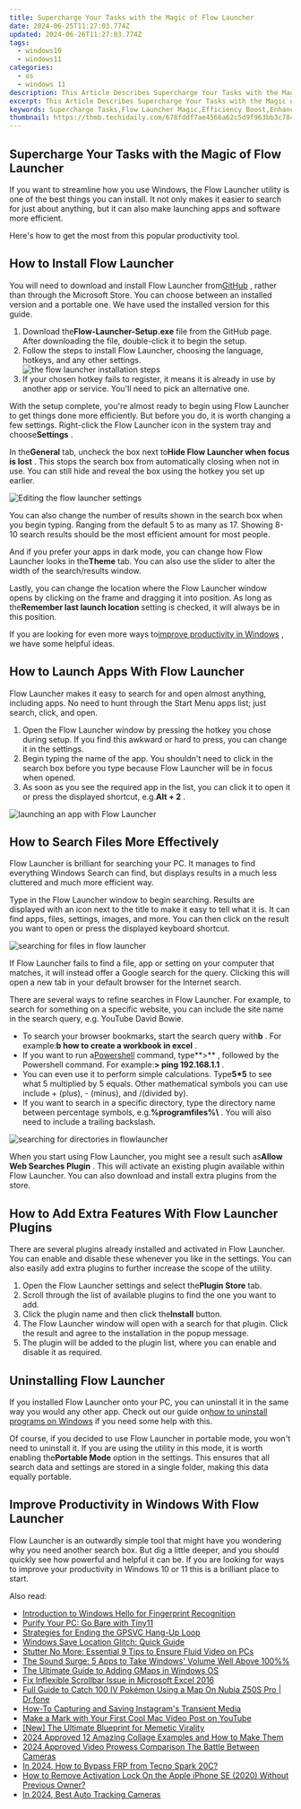 ```yaml
---
title: Supercharge Your Tasks with the Magic of Flow Launcher
date: 2024-06-25T11:27:03.774Z
updated: 2024-06-26T11:27:03.774Z
tags:
  - windows10
  - windows11
categories:
  - os
  - windows 11
description: This Article Describes Supercharge Your Tasks with the Magic of Flow Launcher
excerpt: This Article Describes Supercharge Your Tasks with the Magic of Flow Launcher
keywords: Supercharge Tasks,Flow Launcher Magic,Efficiency Boost,Enhanced Workflow,Productivity Software,Task Streamlining,Smart Task Management
thumbnail: https://thmb.techidaily.com/678fddf7ae4566a62c5d9f963bb3c78467acea0fb81bb49e5d9d8fec87876404.jpeg
---
```


## Supercharge Your Tasks with the Magic of Flow Launcher

 If you want to streamline how you use Windows, the Flow Launcher utility is one of the best things you can install. It not only makes it easier to search for just about anything, but it can also make launching apps and software more efficient.

Here's how to get the most from this popular productivity tool.

## How to Install Flow Launcher

 You will need to download and install Flow Launcher from[GitHub](https://github.com/Flow-Launcher/Flow.Launcher/releases/tag/v1.9.5) , rather than through the Microsoft Store. You can choose between an installed version and a portable one. We have used the installed version for this guide.

1. Download the**Flow-Launcher-Setup.exe** file from the GitHub page. After downloading the file, double-click it to begin the setup.
2. Follow the steps to install Flow Launcher, choosing the language, hotkeys, and any other settings.  
![the flow launcher installation steps](https://static1.makeuseofimages.com/wordpress/wp-content/uploads/2022/12/flowlauncher-install.jpg)
3. If your chosen hotkey fails to register, it means it is already in use by another app or service. You'll need to pick an alternative one.

 With the setup complete, you're almost ready to begin using Flow Launcher to get things done more efficiently. But before you do, it is worth changing a few settings. Right-click the Flow Launcher icon in the system tray and choose**Settings** .

 In the**General** tab, uncheck the box next to**Hide Flow Launcher when focus is lost** . This stops the search box from automatically closing when not in use. You can still hide and reveal the box using the hotkey you set up earlier.

![Editing the flow launcher settings](https://static1.makeuseofimages.com/wordpress/wp-content/uploads/2022/12/flowlauncher-settings.jpg)

 You can also change the number of results shown in the search box when you begin typing. Ranging from the default 5 to as many as 17\. Showing 8-10 search results should be the most efficient amount for most people.

 And if you prefer your apps in dark mode, you can change how Flow Launcher looks in the**Theme** tab. You can also use the slider to alter the width of the search/results window.

 Lastly, you can change the location where the Flow Launcher window opens by clicking on the frame and dragging it into position. As long as the**Remember last launch location** setting is checked, it will always be in this position.

 If you are looking for even more ways to[improve productivity in Windows](https://www.makeuseof.com/set-up-windows-pc-maximum-productivity/) , we have some helpful ideas.

## How to Launch Apps With Flow Launcher

 Flow Launcher makes it easy to search for and open almost anything, including apps. No need to hunt through the Start Menu apps list; just search, click, and open.

1. Open the Flow Launcher window by pressing the hotkey you chose during setup. If you find this awkward or hard to press, you can change it in the settings.
2. Begin typing the name of the app. You shouldn't need to click in the search box before you type because Flow Launcher will be in focus when opened.
3. As soon as you see the required app in the list, you can click it to open it or press the displayed shortcut, e.g.**Alt + 2** .

![launching an app with Flow Launcher](https://static1.makeuseofimages.com/wordpress/wp-content/uploads/2022/12/flowlauncher-searchapp.jpg)

## How to Search Files More Effectively

 Flow Launcher is brilliant for searching your PC. It manages to find everything Windows Search can find, but displays results in a much less cluttered and much more efficient way.

 Type in the Flow Launcher window to begin searching. Results are displayed with an icon next to the title to make it easy to tell what it is. It can find apps, files, settings, images, and more. You can then click on the result you want to open or press the displayed keyboard shortcut.

![searching for files in flow launcher](https://static1.makeuseofimages.com/wordpress/wp-content/uploads/2022/12/flowlauncher-searchfiles.jpg)

 If Flow Launcher fails to find a file, app or setting on your computer that matches, it will instead offer a Google search for the query. Clicking this will open a new tab in your default browser for the Internet search.

 There are several ways to refine searches in Flow Launcher. For example, to search for something on a specific website, you can include the site name in the search query, e.g. YouTube David Bowie.

* To search your browser bookmarks, start the search query with**b** . For example:**b how to create a workbook in excel** .
* If you want to run a[Powershell](https://www.makeuseof.com/what-is-windows-powershell/) command, type**\>** , followed by the Powershell command. For example:**\> ping 192.168.1.1** .
* You can even use it to perform simple calculations. Type**5\*5** to see what 5 multiplied by 5 equals. Other mathematical symbols you can use include + (plus), - (minus), and /(divided by).
* If you want to search in a specific directory, type the directory name between percentage symbols, e.g.**%programfiles%\\** . You will also need to include a trailing backslash.

![searching for directories in flowlauncher](https://static1.makeuseofimages.com/wordpress/wp-content/uploads/2022/12/flowlauncher-searchdirectory.jpg)

 When you start using Flow Launcher, you might see a result such as**Allow Web Searches Plugin** . This will activate an existing plugin available within Flow Launcher. You can also download and install extra plugins from the store.

## How to Add Extra Features With Flow Launcher Plugins

 There are several plugins already installed and activated in Flow Launcher. You can enable and disable these whenever you like in the settings. You can also easily add extra plugins to further increase the scope of the utility.

1. Open the Flow Launcher settings and select the**Plugin Store** tab.
2. Scroll through the list of available plugins to find the one you want to add.
3. Click the plugin name and then click the**Install** button.
4. The Flow Launcher window will open with a search for that plugin. Click the result and agree to the installation in the popup message.
5. The plugin will be added to the plugin list, where you can enable and disable it as required.

## Uninstalling Flow Launcher

 If you installed Flow Launcher onto your PC, you can uninstall it in the same way you would any other app. Check out our guide on[how to uninstall programs on Windows](https://www.makeuseof.com/tag/how-to-uninstall-programs-on-windows-10/) if you need some help with this.

 Of course, if you decided to use Flow Launcher in portable mode, you won't need to uninstall it. If you are using the utility in this mode, it is worth enabling the**Portable Mode** option in the settings. This ensures that all search data and settings are stored in a single folder, making this data equally portable.

## Improve Productivity in Windows With Flow Launcher

 Flow Launcher is an outwardly simple tool that might have you wondering why you need another search box. But dig a little deeper, and you should quickly see how powerful and helpful it can be. If you are looking for ways to improve your productivity in Windows 10 or 11 this is a brilliant place to start.


<ins class="adsbygoogle"
     style="display:block"
     data-ad-format="autorelaxed"
     data-ad-client="ca-pub-7571918770474297"
     data-ad-slot="1223367746"></ins>



<ins class="adsbygoogle"
     style="display:block"
     data-ad-client="ca-pub-7571918770474297"
     data-ad-slot="8358498916"
     data-ad-format="auto"
     data-full-width-responsive="true"></ins>

<span class="atpl-alsoreadstyle">Also read:</span>
<div><ul>
<li><a href="https://win11.techidaily.com/introduction-to-windows-hello-for-fingerprint-recognition/"><u>Introduction to Windows Hello for Fingerprint Recognition</u></a></li>
<li><a href="https://win11.techidaily.com/purify-your-pc-go-bare-with-tiny11/"><u>Purify Your PC: Go Bare with Tiny11</u></a></li>
<li><a href="https://win11.techidaily.com/strategies-for-ending-the-gpsvc-hang-up-loop/"><u>Strategies for Ending the GPSVC Hang-Up Loop</u></a></li>
<li><a href="https://win11.techidaily.com/windows-save-location-glitch-quick-guide/"><u>Windows Save Location Glitch: Quick Guide</u></a></li>
<li><a href="https://win11.techidaily.com/stutter-no-more-essential-9-tips-to-ensure-fluid-video-on-pcs/"><u>Stutter No More: Essential 9 Tips to Ensure Fluid Video on PCs</u></a></li>
<li><a href="https://win11.techidaily.com/the-sound-surge-5-apps-to-take-windows-volume-well-above-100/"><u>The Sound Surge: 5 Apps to Take Windows' Volume Well Above 100%%</u></a></li>
<li><a href="https://win11.techidaily.com/the-ultimate-guide-to-adding-gmaps-in-windows-os/"><u>The Ultimate Guide to Adding GMaps in Windows OS</u></a></li>
<li><a href="https://win11.techidaily.com/fix-inflexible-scrollbar-issue-in-microsoft-excel-2016/"><u>Fix Inflexible Scrollbar Issue in Microsoft Excel 2016</u></a></li>
<li><a href="https://pokemon-go-android.techidaily.com/full-guide-to-catch-100-iv-pokemon-using-a-map-on-nubia-z50s-pro-drfone-by-drfone-virtual-android/"><u>Full Guide to Catch 100 IV Pokémon Using a Map On Nubia Z50S Pro | Dr.fone</u></a></li>
<li><a href="https://instagram-video-recordings.techidaily.com/how-to-capturing-and-saving-instagrams-transient-media/"><u>How-To  Capturing and Saving Instagram's Transient Media</u></a></li>
<li><a href="https://youtube-clips.techidaily.com/make-a-mark-with-your-first-cool-mac-video-post-on-youtube/"><u>Make a Mark with Your First Cool Mac Video Post on YouTube</u></a></li>
<li><a href="https://some-approaches.techidaily.com/new-the-ultimate-blueprint-for-memetic-virality/"><u>[New] The Ultimate Blueprint for Memetic Virality</u></a></li>
<li><a href="https://extra-information.techidaily.com/2024-approved-12-amazing-collage-examples-and-how-to-make-them/"><u>2024 Approved  12 Amazing Collage Examples ​and How to Make Them</u></a></li>
<li><a href="https://facebook-video-share.techidaily.com/2024-approved-video-prowess-comparison-the-battle-between-cameras/"><u>2024 Approved  Video Prowess Comparison  The Battle Between Cameras</u></a></li>
<li><a href="https://bypass-frp.techidaily.com/in-2024-how-to-bypass-frp-from-tecno-spark-20c-by-drfone-android/"><u>In 2024, How to Bypass FRP from Tecno Spark 20C?</u></a></li>
<li><a href="https://activate-lock.techidaily.com/how-to-remove-activation-lock-on-the-apple-iphone-se-2020-without-previous-owner-by-drfone-ios/"><u>How to Remove Activation Lock On the Apple iPhone SE (2020) Without Previous Owner?</u></a></li>
<li><a href="https://extra-lessons.techidaily.com/in-2024-best-auto-tracking-cameras/"><u>In 2024, Best Auto Tracking Cameras</u></a></li>
</ul></div>

